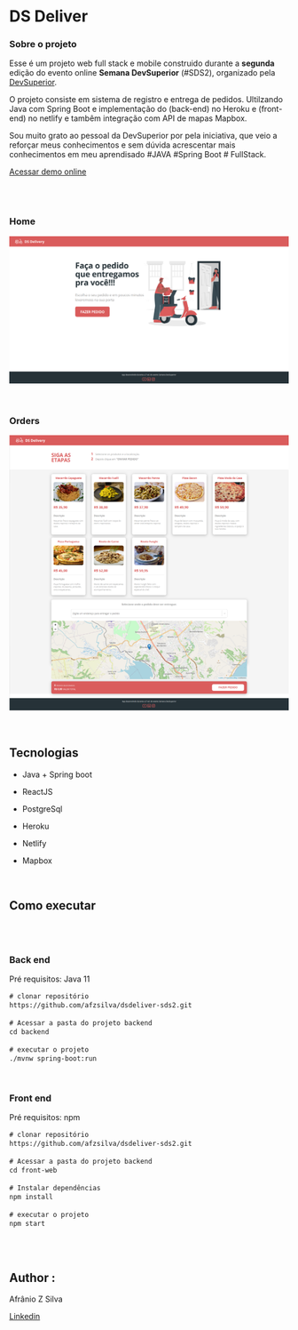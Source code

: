 # DS Deliver



### Sobre o projeto

Esse é um projeto web full stack e mobile construido durante a **segunda** edição do evento online **Semana DevSuperior** (#SDS2), organizado pela [DevSuperior](https://github.com/devsuperior/).

O projeto consiste em sistema de registro e entrega de pedidos. Ultilzando Java com Spring Boot e implementação do (back-end) no Heroku e (front-end) no netlify e tambêm integração com API de mapas Mapbox. 

Sou muito grato ao pessoal da DevSuperior por pela iniciativa, que veio a reforçar meus conhecimentos e sem dúvida acrescentar mais conhecimentos em meu aprendisado #JAVA #Spring Boot # FullStack.

[Acessar demo online](https://afzsdevsds2.netlify.app/)



<br/><br/>

### Home

![home-page](/assets/home-page.png)


<br/>

### Orders

![orders-page](/assets/orders-page.png)


<br/>

## Tecnologias

- Java + Spring boot

- ReactJS

- PostgreSql

- Heroku

- Netlify

- Mapbox

  
<br/>

## Como executar

<br/><br/>

### Back end 

Pré requisitos: Java 11

```
# clonar repositório
https://github.com/afzsilva/dsdeliver-sds2.git

# Acessar a pasta do projeto backend
cd backend

# executar o projeto
./mvnw spring-boot:run
```

<br/>

### Front end

Pré requisitos: npm	

```
# clonar repositório
https://github.com/afzsilva/dsdeliver-sds2.git

# Acessar a pasta do projeto backend
cd front-web

# Instalar dependências
npm install

# executar o projeto
npm start
```
<br/><br/>


## Author :

Afrânio Z Silva

[Linkedin](https://www.linkedin.com/in/afranioz-analista-programador/)

